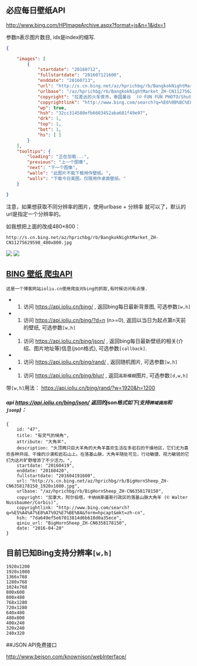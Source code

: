 

## 必应每日壁纸API

http://www.bing.com/HPImageArchive.aspx?format=js&n=1&idx=1

参数n表示图片数目, idx是index的缩写.

```json
{

    "images": [
        {
            "startdate": "20160712",
            "fullstartdate": "201607121600",
            "enddate": "20160713",
            "url": "http://s.cn.bing.net/az/hprichbg/rb/BangkokNightMarket_ZH-CN11275629598_1920x1080.jpg",
            "urlbase": "/az/hprichbg/rb/BangkokNightMarket_ZH-CN11275629598",
            "copyright": "拉差达的火车夜市，泰国曼谷  (© FUN FUN PHOTO/Shutterstock)",
            "copyrightlink": "http://www.bing.com/search?q=%E6%9B%BC%E8%B0%B7&form=hpcapt&mkt=zh-cn",
            "wp": true,
            "hsh": "32cc314580efb6603452aba681f49e97",
            "drk": 1,
            "top": 1,
            "bot": 1,
            "hs": [ ]
        }
    ],
    "tooltips": {
        "loading": "正在加载...",
        "previous": "上一个图像",
        "next": "下一个图像",
        "walle": "此图片不能下载用作壁纸。",
        "walls": "下载今日美图。仅限用作桌面壁纸。"
    }

}
```

注意，如果想获取不同分辨率的图片，使用urlbase + 分辨率 就可以了，默认的url是指定一个分辨率的。

如我想把上面的改成480×800：

```http
http://s.cn.bing.net/az/hprichbg/rb/BangkokNightMarket_ZH-CN11275629598_480x800.jpg
```

![](http://s.cn.bing.net/az/hprichbg/rb/ValleyofYzer_ZH-CN8001552912_720x1280.jpg)
![](http://s.cn.bing.net/az/hprichbg/rb/SchonbrunnPalace_ZH-CN11907034371_720x1280.jpg)

## [BING 壁纸 爬虫API ](https://github.com/Eary/bing)

`这是一个博客网站ioliu.cn使用爬虫对bing的抓取,有时候访问有点慢.`

- 1. 访问 https://api.ioliu.cn/bing/ , 返回bing每日最新背景图, 可选参数`[w,h]`
- 1. 访问 https://api.ioliu.cn/bing/?d=n (n>=0), 返回以当日为起点第n天前的壁纸, 可选参数`[w,h]`
- 1. 访问 https://api.ioliu.cn/bing/json/ , 返回bing每日最新壁纸的相关(介绍、图片地址等)信息(json格式), 可选参数`[callback]`.  
- 1. 访问 https://api.ioliu.cn/bing/rand/ , 返回随机图片, 可选参数`[w,h]`
- 1. 访问 https://api.ioliu.cn/bing/blur/ , 返回`高斯模糊`图片, 可选参数`[d,w,h]`

带`[w,h]`用法： https://api.ioliu.cn/bing/rand/?w=1920&h=1200  



##### api https://api.ioliu.cn/bing/json/ 返回的json格式如下(支持`跨域调用`和`jsonp`)：  

```
{
    id: "47",
    title: "有灵气的犄角",
    attribute: "大角羊",
    description: "头顶两只巨大羊角的大角羊喜欢生活在多岩石的干燥地区，它们尤为喜欢各种开阔、干燥的沙漠和岩石山上。在落基山脉，大角羊随处可见，行动敏捷、视力敏锐的它们为这片旷野增添了不少活力。",
    startdate: "20160419",
    enddate: "20160420",
    fullstartdate: "201604191600",
    url: "http://s.cn.bing.net/az/hprichbg/rb/BigHornSheep_ZH-CN6358178150_1920x1080.jpg",
    urlbase: "/az/hprichbg/rb/BigHornSheep_ZH-CN6358178150",
    copyright: "加拿大，阿尔伯塔，卡纳纳斯基斯行政区的落基山脉大角羊 (© Walter Nussbaumer/Corbis)",
    copyrightlink: "http://www.bing.com/search?q=%E5%A4%A7%E8%A7%92%E7%BE%8A&form=hpcapt&mkt=zh-cn",
    hsh: "7da649ef5e67013814d6b618d0a35ece",
    qiniu_url: "BigHornSheep_ZH-CN6358178150",
    date: "2016-04-20"
}
```

## 目前已知Bing支持分辨率`[w,h]`
```   
1920x1200   
1920x1080    
1366x768   
1280x768    
1024x768    
800x600    
800x480
768x1280  
720x1280      
640x480   
480x800     
400x240     
320x240 
240x320  
```


##JSON API免费接口

http://www.bejson.com/knownjson/webInterface/

